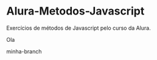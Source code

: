 # Alura-Metodos-Javascript
Exercícios de métodos de Javascript pelo curso da Alura.

Ola

minha-branch
